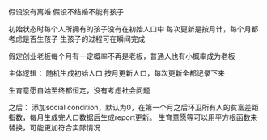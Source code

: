 假设没有离婚
假设不结婚不能有孩子

初始状态时每个人所拥有的孩子没有在初始人口中
每次更新是按月计，每个月都考虑是否生孩子
生孩子的过程可在瞬间完成

假定创业老板每个月有一定概率不再是老板，普通人也有小概率成为老板

主体逻辑：
随机生成初始人口
按月更新人口，每次更新全都记录下来

生育意愿自始至终都恒定，没有考虑社会问题


之后：
添加social condition，默认为0，在第一个月之后环卫所有人的贫富差距指数，每月生成完人口数据后生成report更新。
生育意愿等可以用平方根函数来替换，可能更加符合实际情况


